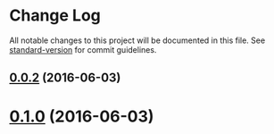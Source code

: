 # Change Log

All notable changes to this project will be documented in this file. See [standard-version](https://github.com/conventional-changelog/standard-version) for commit guidelines.

<a name="0.0.2"></a>
## [0.0.2](https://github.com/marionebl/nano-event-emitter/compare/v0.0.1...v0.0.2) (2016-06-03)



<a name="0.1.0"></a>
# [0.1.0](https://github.com/marionebl/nano-event-emitter/compare/v0.0.1...v0.1.0) (2016-06-03)
